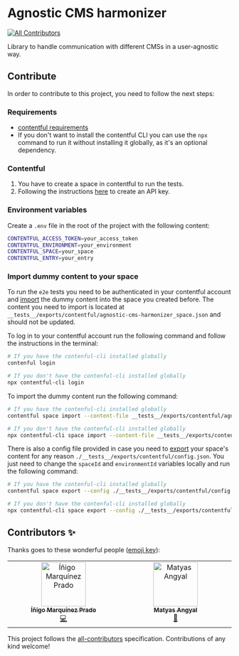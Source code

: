 # Agnostic CMS harmonizer
<!-- ALL-CONTRIBUTORS-BADGE:START - Do not remove or modify this section -->
[![All Contributors](https://img.shields.io/badge/all_contributors-2-orange.svg?style=flat-square)](#contributors-)
<!-- ALL-CONTRIBUTORS-BADGE:END -->

Library to handle communication with different CMSs in a user-agnostic way.

## Contribute

In order to contribute to this project, you need to follow the next steps:

### Requirements

- [contentful requirements](https://www.contentful.com/developers/docs/tutorials/cli/import-and-export/#requirements)
- If you don't want to install the contentful CLI you can use the `npx` command to run it without installing it globally, as it's an optional dependency.

### Contentful

1. You have to create a space in contentful to run the tests.
2. Following the instructions [here](https://www.contentful.com/developers/docs/references/authentication/#the-content-delivery-and-preview-api) to create an API key.

### Environment variables

Create a `.env` file in the root of the project with the following content:

```bash 
CONTENTFUL_ACCESS_TOKEN=your_access_token
CONTENTFUL_ENVIRONMENT=your_environment
CONTENTFUL_SPACE=your_space
CONTENTFUL_ENTRY=your_entry
```

### Import dummy content to your space

To run the `e2e` tests you need to be authenticated in your contentful account and [import](https://www.contentful.com/developers/docs/tutorials/cli/import-and-export/#importing-content) the dummy content into the space you created before. The content you need to import is located at `__tests__/exports/contentful/agnostic-cms-harmonizer_space.json` and should not be updated.

To log in to your contentful account run the following command and follow the instructions in the terminal:

```bash
# If you have the contenful-cli installed globally
contenful login

# If you don't have the contenful-cli installed globally
npx contentful-cli login
```

To import the dummy content run the following command:

```bash
# If you have the contenful-cli installed globally
contentful space import --content-file __tests__/exports/contentful/agnostic-cms-harmonizer_space.json --space-id <your-contentful-space-id>

# If you don't have the contenful-cli installed globally
npx contentful-cli space import --content-file __tests__/exports/contentful/agnostic-cms-harmonizer_space.json --space-id <your-contentful-space-id>
```

There is also a config file provided in case you need to [export](https://www.contentful.com/developers/docs/tutorials/cli/import-and-export/#exporting-content) your space's content for any reason `./__tests__/exports/contentful/config.json`. You just need to change the `spaceId` and `environmentId` variables locally and run the following command:

```bash
# If you have the contenful-cli installed globally
contentful space export --config ./__tests__/exports/contentful/config.json

# If you don't have the contenful-cli installed globally
npx contentful-cli space export --config ./__tests__/exports/contentful/config.json
```

## Contributors ✨

Thanks goes to these wonderful people ([emoji key](https://allcontributors.org/docs/en/emoji-key)):

<!-- ALL-CONTRIBUTORS-LIST:START - Do not remove or modify this section -->
<!-- prettier-ignore-start -->
<!-- markdownlint-disable -->
<table>
  <tbody>
    <tr>
      <td align="center" valign="top" width="14.28%"><a href="https://github.com/inigomarquinez"><img src="https://avatars.githubusercontent.com/u/25435858?v=4?s=100" width="100px;" alt="Íñigo Marquínez Prado"/><br /><sub><b>Íñigo Marquínez Prado</b></sub></a><br /><a href="https://github.com/onebeyond/agnostic-cms-harmonizer/commits?author=inigomarquinez" title="Code">💻</a></td>
      <td align="center" valign="top" width="14.28%"><a href="https://www.one-beyond.com"><img src="https://avatars.githubusercontent.com/u/88377077?v=4?s=100" width="100px;" alt="Matyas Angyal"/><br /><sub><b>Matyas Angyal</b></sub></a><br /><a href="https://github.com/onebeyond/agnostic-cms-harmonizer/pulls?q=is%3Apr+reviewed-by%3Amatyasjay" title="Reviewed Pull Requests">👀</a></td>
    </tr>
  </tbody>
</table>

<!-- markdownlint-restore -->
<!-- prettier-ignore-end -->

<!-- ALL-CONTRIBUTORS-LIST:END -->

This project follows the [all-contributors](https://github.com/all-contributors/all-contributors) specification. Contributions of any kind welcome!